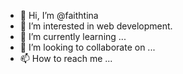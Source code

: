 - 👋 Hi, I’m @faithtina
- 👀 I’m interested in web development.
- 🌱 I’m currently learning ...
- 💞️ I’m looking to collaborate on ...
- 📫 How to reach me ...

<!---
faithtina/faithtina is a ✨ special ✨ repository because its `README.md` (this file) appears on your GitHub profile.
You can click the Preview link to take a look at your changes.
--->
